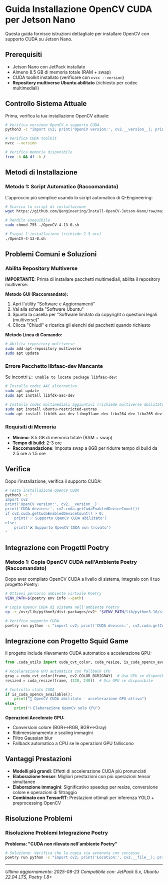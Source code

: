 # Guida Installazione OpenCV CUDA per Jetson Nano

Questa guida fornisce istruzioni dettagliate per installare OpenCV con supporto CUDA su Jetson Nano.

## Prerequisiti

- Jetson Nano con JetPack installato
- Almeno 8.5 GB di memoria totale (RAM + swap)
- CUDA toolkit installato (verificare con `nvcc --version`)
- **Repository multiverse Ubuntu abilitato** (richiesto per codec multimediali)

## Controllo Sistema Attuale

Prima, verifica la tua installazione OpenCV attuale:

```bash
# Verifica versione OpenCV e supporto CUDA
python3 -c "import cv2; print('OpenCV version:', cv2.__version__); print('CUDA devices:', cv2.cuda.getCudaEnabledDeviceCount())"

# Verifica CUDA toolkit
nvcc --version

# Verifica memoria disponibile
free -h && df -h /
```

## Metodi di Installazione

### Metodo 1: Script Automatico (Raccomandato)

L'approccio più semplice usando lo script automatico di Q-Engineering:

```bash
# Scarica lo script di installazione
wget https://github.com/Qengineering/Install-OpenCV-Jetson-Nano/raw/main/OpenCV-4-13-0.sh

# Rendilo eseguibile
sudo chmod 755 ./OpenCV-4-13-0.sh

# Esegui l'installazione (richiede 2-3 ore)
./OpenCV-4-13-0.sh
```

## Problemi Comuni e Soluzioni

### Abilita Repository Multiverse

**IMPORTANTE**: Prima di installare pacchetti multimediali, abilita il repository multiverse:

**Metodo GUI (Raccomandato):**
1. Apri l'utility "Software e Aggiornamenti"
2. Vai alla scheda "Software Ubuntu"
3. Spunta la casella per "Software limitato da copyright o questioni legali (multiverse)"
4. Clicca "Chiudi" e ricarica gli elenchi dei pacchetti quando richiesto

**Metodo Linea di Comando:**
```bash
# Abilita repository multiverse
sudo add-apt-repository multiverse
sudo apt update
```

### Errore Pacchetto libfaac-dev Mancante

Se incontri `E: Unable to locate package libfaac-dev`:

```bash
# Installa codec AAC alternativo
sudo apt update
sudo apt install libfdk-aac-dev

# Installa codec multimediali aggiuntivi (richiede multiverse abilitato)
sudo apt install ubuntu-restricted-extras
sudo apt install libfdk-aac-dev libmp3lame-dev libx264-dev libx265-dev
```

### Requisiti di Memoria

- **Minimo**: 8.5 GB di memoria totale (RAM + swap)
- **Tempo di build**: 2-3 ore
- **Raccomandazione**: Imposta swap a 8GB per ridurre tempo di build da 2.5 ore a 1.5 ore

## Verifica

Dopo l'installazione, verifica il supporto CUDA:

```bash
# Testa installazione OpenCV CUDA
python3 -c "
import cv2
print('OpenCV version:', cv2.__version__)
print('CUDA devices:', cv2.cuda.getCudaEnabledDeviceCount())
if cv2.cuda.getCudaEnabledDeviceCount() > 0:
    print('✅ Supporto OpenCV CUDA abilitato')
else:
    print('❌ Supporto OpenCV CUDA non trovato')
"
```

## Integrazione con Progetti Poetry

### Metodo 1: Copia OpenCV CUDA nell'Ambiente Poetry (Raccomandato)

Dopo aver compilato OpenCV CUDA a livello di sistema, integralo con il tuo progetto Poetry:

```bash
# Ottieni percorso ambiente virtuale Poetry
VENV_PATH=$(poetry env info --path)

# Copia OpenCV CUDA di sistema nell'ambiente Poetry
cp -r /usr/lib/python3/dist-packages/cv2* "$VENV_PATH/lib/python3.10/site-packages/"

# Verifica supporto CUDA
poetry run python -c "import cv2; print('CUDA devices:', cv2.cuda.getCudaEnabledDeviceCount())"
```


## Integrazione con Progetto Squid Game

Il progetto include rilevamento CUDA automatico e accelerazione GPU:

```python
from .cuda_utils import cuda_cvt_color, cuda_resize, is_cuda_opencv_available

# Accelerazione GPU automatica con fallback CPU
gray = cuda_cvt_color(frame, cv2.COLOR_BGR2GRAY)  # Usa GPU se disponibile
resized = cuda_resize(frame, (320, 240))  # Usa GPU se disponibile

# Controlla stato CUDA
if is_cuda_opencv_available():
    print("🚀 OpenCV CUDA abilitato - accelerazione GPU attiva")
else:
    print("ℹ️ Elaborazione OpenCV solo CPU")
```

**Operazioni Accelerate GPU:**
- Conversioni colore (BGR↔RGB, BGR↔Gray)
- Ridimensionamento e scaling immagini
- Filtro Gaussian blur
- Fallback automatico a CPU se le operazioni GPU falliscono

## Vantaggi Prestazioni

- **Modelli più grandi**: Effetti di accelerazione CUDA più pronunciati
- **Elaborazione tensor**: Migliori prestazioni con più operazioni tensor simultanee
- **Elaborazione immagini**: Significativo speedup per resize, conversione colore e operazioni di filtraggio
- **Combinato con TensorRT**: Prestazioni ottimali per inferenza YOLO + preprocessing OpenCV

## Risoluzione Problemi

### Risoluzione Problemi Integrazione Poetry

**Problema: "CUDA non rilevato nell'ambiente Poetry"**
```bash
# Soluzione: Verifica che la copia sia avvenuta con successo
poetry run python -c "import cv2; print('Location:', cv2.__file__); print('CUDA:', cv2.cuda.getCudaEnabledDeviceCount())"
```

---

*Ultimo aggiornamento: 2025-08-23*
*Compatibile con: JetPack 5.x, Ubuntu 22.04 LTS, Poetry 1.8+*